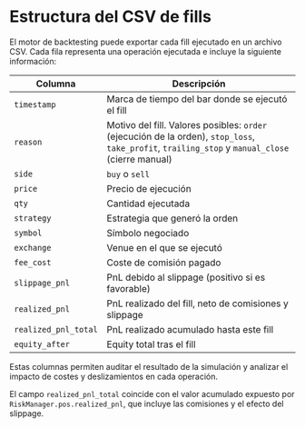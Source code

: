 # Estructura del CSV de fills

El motor de backtesting puede exportar cada fill ejecutado en un archivo CSV.
Cada fila representa una operación ejecutada e incluye la siguiente información:

| Columna | Descripción |
| --- | --- |
| `timestamp` | Marca de tiempo del bar donde se ejecutó el fill |
| `reason` | Motivo del fill. Valores posibles: `order` (ejecución de la orden), `stop_loss`, `take_profit`, `trailing_stop` y `manual_close` (cierre manual) |
| `side` | `buy` o `sell` |
| `price` | Precio de ejecución |
| `qty` | Cantidad ejecutada |
| `strategy` | Estrategia que generó la orden |
| `symbol` | Símbolo negociado |
| `exchange` | Venue en el que se ejecutó |
| `fee_cost` | Coste de comisión pagado |
| `slippage_pnl` | PnL debido al slippage (positivo si es favorable) |
| `realized_pnl` | PnL realizado del fill, neto de comisiones y slippage |
| `realized_pnl_total` | PnL realizado acumulado hasta este fill |
| `equity_after` | Equity total tras el fill |

Estas columnas permiten auditar el resultado de la simulación y analizar el
impacto de costes y deslizamientos en cada operación.

El campo `realized_pnl_total` coincide con el valor acumulado expuesto por
`RiskManager.pos.realized_pnl`, que incluye las comisiones y el efecto del
slippage.
